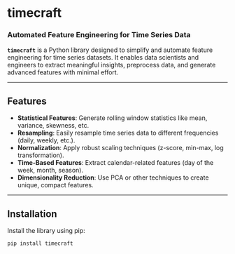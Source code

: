 # **timecraft**

### Automated Feature Engineering for Time Series Data

**`timecraft`** is a Python library designed to simplify and automate feature engineering for time series datasets. It enables data scientists and engineers to extract meaningful insights, preprocess data, and generate advanced features with minimal effort.

---

## **Features**
- **Statistical Features**: Generate rolling window statistics like mean, variance, skewness, etc.
- **Resampling**: Easily resample time series data to different frequencies (daily, weekly, etc.).
- **Normalization**: Apply robust scaling techniques (z-score, min-max, log transformation).
- **Time-Based Features**: Extract calendar-related features (day of the week, month, season).
- **Dimensionality Reduction**: Use PCA or other techniques to create unique, compact features.

---

## **Installation**

Install the library using pip:

```bash
pip install timecraft
